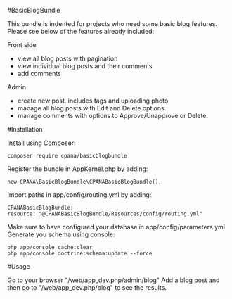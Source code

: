 #BasicBlogBundle

This bundle is indented for projects who need some basic blog features. Please see below of the features already included:

Front side
- view all blog posts with pagination
- view individual blog posts and their comments
- add comments

Admin
- create new post. includes tags and uploading photo
- manage all blog posts with Edit and Delete options.
- manage comments with options to Approve/Unapprove or Delete.

#Installation

Install using Composer:

	composer require cpana/basicblogbundle

Register the bundle in AppKernel.php by adding:

	new CPANA\BasicBlogBundle\CPANABasicBlogBundle(),

Import paths in app/config/routing.yml by adding:

    CPANABasicBlogBundle:
    resource: "@CPANABasicBlogBundle/Resources/config/routing.yml"

Make sure to have configured your database in app/config/parameters.yml
Generate you schema using console:

	php app/console cache:clear
	php app/console doctrine:schema:update --force

#Usage

Go to your browser "<your website>/web/app_dev.php/admin/blog"
Add a blog post and then go to "<your website>/web/app_dev.php/blog" to see the results.
